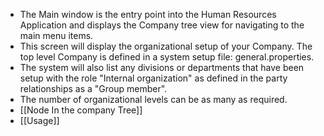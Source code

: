 - The Main window is the entry point into the Human Resources Application and displays the Company tree view for navigating to the main menu items.
- This screen will display the organizational setup of your Company.
  The top level Company is defined in a system setup file: general.properties.
- The system will also list any divisions or departments that have been setup with the role "Internal organization" as defined in the party relationships as a "Group member".
- The number of organizational levels can be as many as required.
- [[Node In the company Tree]]
- [[Usage]]